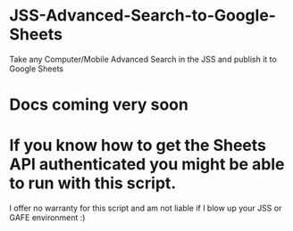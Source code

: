 # JSS-Advanced-Search-to-Google-Sheets
Take any Computer/Mobile Advanced Search in the JSS and publish it to Google Sheets
# Docs coming very soon
# If you know how to get the Sheets API authenticated you might be able to run with this script.

I offer no warranty for this script and am not liable if I blow up your JSS or GAFE environment :)
